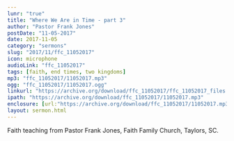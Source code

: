 ```yaml
---
lunr: "true"
title: "Where We Are in Time - part 3"
author: "Pastor Frank Jones"
postDate: "11-05-2017"
date: 2017-11-05
category: "sermons"
slug: "2017/11/ffc_11052017"
icon: microphone
audioLink: "ffc_11052017"
tags: [faith, end times, two kingdoms]
mp3: "ffc_11052017/11052017.mp3"
ogg: "ffc_11052017/11052017.ogg"
linkurl: "https://archive.org/download/ffc_11052017/ffc_11052017_files.xml"
ipath: "https://archive.org/download/ffc_11052017/11052017.mp3"
enclosure: [url:"https://archive.org/download/ffc_11052017/11052017.mp3"]
layout: sermon.html
---
```


Faith teaching from Pastor Frank Jones, Faith Family Church, Taylors, SC.